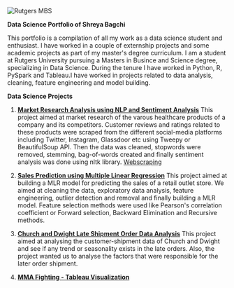![Rutgers MBS](https://mbs.rutgers.edu/sites/mbslive/files/images/slides/MBS%20finally.jpg)

**Data Science Portfolio of Shreya Bagchi**

This portfolio is a compilation of all my work as a data science student and enthusiast. I have worked in a couple of externship projects and some academic projects as part of my master's degree curriculum. I am a student at Rutgers University pursuing a Masters in Busince and Science degree, specializing in Data Science. During the tenure I have worked in Python, R, PySpark and Tableau.I have worked in projects related to data analysis, cleaning, feature engineering and model building.


**Data Science Projects**

1. [**Market Research Analysis using NLP and Sentiment Analysis**](https://github.com/shreyabagchi/NLP-Code)
   This project aimed at market research of the varous healthcare products of a company and its competitors. Customer reviews and ratings related to these products were scraped from the different social-media platforms including Twitter, Instagram, Glassdoor etc using Tweepy or BeautifulSoup API. Then the data was cleaned, stopwords were removed, stemming, bag-of-words  created and finally sentiment analysis was done using nltk library.
[Webscraping](https://github.com/shreyabagchi/Webscraping)


2. [**Sales Prediction using Multiple Linear Regression**](https://github.com/shreyabagchi/Outlet-Sales-Prediction--MLR)
    This project aimed at building a MLR model for predicting the sales of a retail outlet store. We aimed at cleaning the data, exploratory data analysis, feature engineering, outlier detection and removal and finally building a MLR model. Feature selection methods were used like Pearson's correlation coefficient or Forward selection, Backward Elimination and Recursive methods.


3. [**Church and Dwight Late Shipment Order Data Analysis**](https://github.com/shreyabagchi/Late-Shipment-Order-Analysis)
    This project aimed at analysing the customer-shipment data of Church and Dwight and see if any trend or seasonality exists in the late orders. Also, the project wanted us to analyse the factors that were responsible for the later order shipment.


4. [**MMA Fighting - Tableau  Visualization**]()



